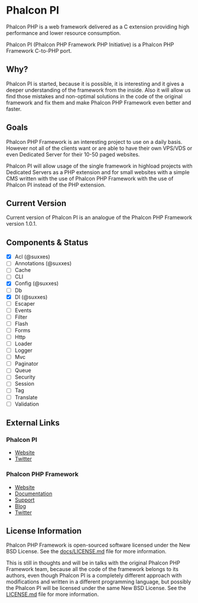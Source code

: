 # Phalcon PI

Phalcon PHP is a web framework delivered as a C extension providing high performance and lower resource consumption.

Phalcon PI (Phalcon PHP Framework PHP Initiative) is a Phalcon PHP Framework C-to-PHP port.

## Why?

Phalcon PI is started, because it is possible, it is interesting and it gives a deeper understanding of the framework from the inside. Also it will allow us find those mistakes and non-optimal solutions in the code of the original framework and fix them and make Phalcon PHP Framework even better and faster.

## Goals

Phalcon PHP Framework is an interesting project to use on a daily basis. However not all of the clients want or are able to have their own VPS/VDS or even Dedicated Server for their 10-50 paged websites.

Phalcon PI will allow usage of the single framework in highload projects with Dedicated Servers as a PHP extension and for small websites with a simple CMS written with the use of Phalcon PHP Framework with the use of Phalcon PI instead of the PHP extension.

## Current Version
Current version of Phalcon PI is an analogue of the Phalcon PHP Framework version 1.0.1.

## Components & Status
* [x] Acl (@suxxes)
* [ ] Annotations (@suxxes)
* [ ] Cache
* [ ] CLI
* [x] Config (@suxxes)
* [ ] Db
* [x] DI (@suxxes)
* [ ] Escaper
* [ ] Events
* [ ] Filter
* [ ] Flash
* [ ] Forms
* [ ] Http
* [ ] Loader
* [ ] Logger
* [ ] Mvc
* [ ] Paginator
* [ ] Queue
* [ ] Security
* [ ] Session
* [ ] Tag
* [ ] Translate
* [ ] Validation

## External Links

### Phalcon PI
* [Website](http://phalconpi.com/)
* [Twitter](http://docs.phalconphp.com/)

### Phalcon PHP Framework
* [Website](http://phalconphp.com/)
* [Documentation](http://docs.phalconphp.com/)
* [Support](http://phalconphp.com/support)
* [Blog](http://blog.phalconphp.com)
* [Twitter](http://twitter.com/phalconphp)

## License Information
Phalcon PHP Framework is open-sourced software licensed under the New BSD License. See the [docs/LICENSE.md](https://github.com/phalcon/cphalcon/blob/master/docs/LICENSE.md) file for more information.

This is still in thoughts and will be in talks with the original Phalcon PHP Framework team, because all the code of the framework belongs to its authors, even though Phalcon PI is a completely different approach with modifications and written in a different programming language, but possibly the Phalcon PI will be licensed under the same New BSD License. See the [LICENSE.md](LICENSE.md) file for more information.
